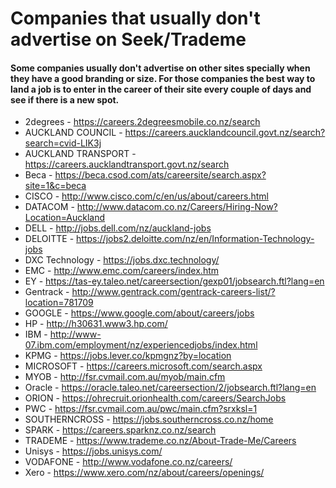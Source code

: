 # Companies that usually don't advertise on Seek/Trademe
#### Some companies usually don't advertise on other sites specially when they have a good branding or size. For those companies the best way to land a job is to enter in the career of their site every couple of days and see if there is a new spot.


* 2degrees - https://careers.2degreesmobile.co.nz/search 
* AUCKLAND COUNCIL - https://careers.aucklandcouncil.govt.nz/search?search=cvid-LIK3j 
* AUCKLAND TRANSPORT - https://careers.aucklandtransport.govt.nz/search 
* Beca - https://beca.csod.com/ats/careersite/search.aspx?site=1&c=beca
* CISCO - http://www.cisco.com/c/en/us/about/careers.html 
* DATACOM - http://www.datacom.co.nz/Careers/Hiring-Now?Location=Auckland 
* DELL - http://jobs.dell.com/nz/auckland-jobs 
* DELOITTE - https://jobs2.deloitte.com/nz/en/Information-Technology-jobs 
* DXC Technology - https://jobs.dxc.technology/ 
* EMC - http://www.emc.com/careers/index.htm 
* EY - https://tas-ey.taleo.net/careersection/gexp01/jobsearch.ftl?lang=en 
* Gentrack - http://www.gentrack.com/gentrack-careers-list/?location=781709 
* GOOGLE - https://www.google.com/about/careers/jobs 
* HP - http://h30631.www3.hp.com/ 
* IBM - http://www-07.ibm.com/employment/nz/experiencedjobs/index.html 
* KPMG - https://jobs.lever.co/kpmgnz?by=location 
* MICROSOFT - https://careers.microsoft.com/search.aspx 
* MYOB - http://fsr.cvmail.com.au/myob/main.cfm 
* Oracle - https://oracle.taleo.net/careersection/2/jobsearch.ftl?lang=en 
* ORION - https://ohrecruit.orionhealth.com/careers/SearchJobs 
* PWC - https://fsr.cvmail.com.au/pwc/main.cfm?srxksl=1 
* SOUTHERNCROSS - https://jobs.southerncross.co.nz/home 
* SPARK - https://careers.sparknz.co.nz/search 
* TRADEME - https://www.trademe.co.nz/About-Trade-Me/Careers 
* Unisys - https://jobs.unisys.com/ 
* VODAFONE - http://www.vodafone.co.nz/careers/ 
* Xero - https://www.xero.com/nz/about/careers/openings/ 
